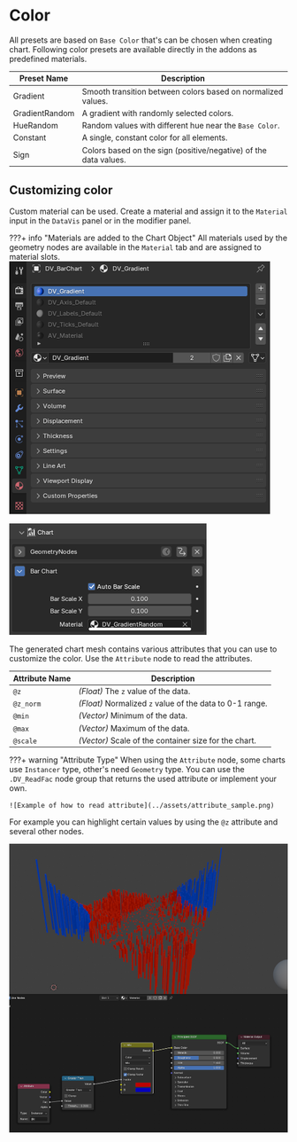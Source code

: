 # Color
All presets are based on `Base Color` that's can be chosen when creating chart.
Following color presets are available directly in the addons as predefined materials.

| Preset Name      | Description                                                                 |
|-------------------|-----------------------------------------------------------------------------|
| Gradient          | Smooth transition between colors based on normalized values.                                        |
| GradientRandom    | A gradient with randomly selected colors.                                 |
| HueRandom         | Random values with different hue near the `Base Color`.                                        |
| Constant          | A single, constant color for all elements.                                |
| Sign              | Colors based on the sign (positive/negative) of the data values.          |


## Customizing color
Custom material can be used. Create a material and assign it to the `Material` input
in the `DataVis` panel or in the modifier panel.


???+ info "Materials are added to the Chart Object"
    All materials used by the geometry nodes are available in the `Material` tab and are assigned
    to material slots.
    ![Materials Auto Added To Slots](../assets/materials_added_to_slots.png)

![Customize Material](../assets/custom_material.png)

The generated chart mesh contains various attributes that you can use to customize the color.
Use the `Attribute` node to read the attributes.

| Attribute Name | Description                                                                 |
|----------------|-----------------------------------------------------------------------------|
| `@z`        | *(Float)* The `z` value of the data.                                |
| `@z_norm`        | *(Float)* Normalized `z` value of the data to 0-1 range.                                   |
| `@min`         | *(Vector)* Minimum of the data.         |
| `@max`     | *(Vector)* Maximum of the data.               |
| `@scale`     | *(Vector)* Scale of the container size for the chart.                               |

???+ warning "Attribute Type"
    When using the `Attribute` node, some charts use `Instancer` type, other's need `Geometry` type.
    You can use the `.DV_ReadFac` node group that returns the used attribute or implement your own.
    
    ![Example of how to read attribute](../assets/attribute_sample.png)

For example you can highlight certain values by using the `@z` attribute and several other nodes.

![Custom Material Nodes](../assets/custom_material_nodes.png)

